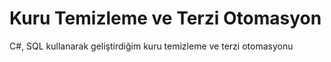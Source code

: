 # Kuru Temizleme ve Terzi Otomasyon
C#, SQL kullanarak geliştirdiğim kuru temizleme ve terzi otomasyonu
